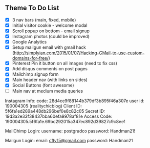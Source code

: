 ## Theme To Do List

- [X] 3 nav bars (main, fixed, mobile)
- [X] Initial visitor cookie - welcome modal
- [X] Scroll popup on bottom - email signup
- [X] Instagram photos (could be improved)
- [X] Google Analytics
- [X] Setup mailgun email with gmail hack (http://simplyian.com/2015/01/07/Hacking-GMail-to-use-custom-domains-for-free/)
- [X] Pinterest Pin it button on all images (need to fix css)
- [X] Add disqus comments on post pages
- [X] Mailchimp signup form
- [X] Main header nav (with links on sides)
- [X] Social Buttons (font awesome)
- [ ] Main nav at medium media queries

Instagram Info:
  code: 28d4ce9f88144b379df3b895f46a307e
  user id: 190004305 (realitychicblog)
  Client ID: 5f6fa1ed289a448db296bef0e8c82c05
  Secret ID: 19d3a2e33f38437bba60efa9978af81e
  Access Code: 190004305.5f6fa1e.69bc292015a347ec892d39827c9c8ee1

MailChimp Login:
  username: postgradco
  password: Handman21!

Mailgun Login:
  email: cfly15@gmail.com
  password: Handman21
